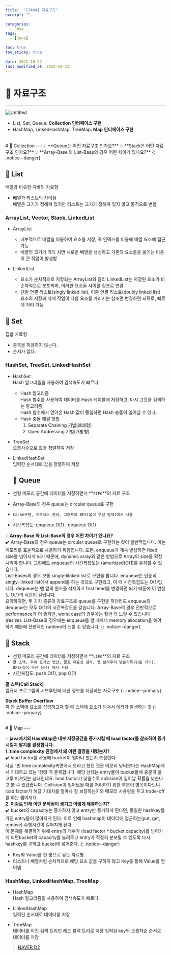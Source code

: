 ```yaml
---
title:  "[JAVA] 자료구조"
excerpt: "" 

categories:
  - Java
tags:
  - [Java]

toc: true
toc_sticky: true
 
date: 2022-10-23
last_modified_at: 2022-10-23
---
```


# 🚀 자료구조
---
![Untitled](https://user-images.githubusercontent.com/85219306/200367197-47cd6a05-b669-4708-838f-a4546753a02e.png)

- List, Set, Queue: **Collection 인터페이스 구현**
- HashMap, LinkedHashMap, TreeMap: **Map 인터페이스 구현**

<br>
# 🚀 Collection
---
💡 **Queue는 어떤 자료구조 인가요?**  
💡 **Stack은 어떤 자료구조 인가요?**   
💡 **Array-Base 와 List-Base의 경우 어떤 차이가 있나요?**
{: .notice--danger}

## 📝 List
배열과 비슷한 자바의 자료형
- 배열과 리스트의 차이점  
  배열은 크기가 정해져 있지만 리스트는 크기가 정해져 있지 않고 동적으로 변함

### ArrayList, Vector, Stack, LinkedList
- ArrayList
    - 내부적으로 배열을 이용하여 요소를 저장, 즉 인덱스를 이용해 배열 요소에 접근 가능
    - 배열의 크기가 가득 차면 새로운 배열을 생성하고 기존의 요소들을 옮기는 비용이 큰 작업이 발생함
    
- LinkedList
    - 요소가 순차적으로 저장되는 ArrayList와 달리 LinkedList는 저장된 요소가 비순차적으로 분포되며, 이러한 요소들 사이를 링크로 연결
    - 단일 연결 리스트(singly linked list), 이중 연결 리스트(doubly linked list)  
      요소의 저장과 삭제 작업이 다음 요소를 가리키는 참조면 변경하면 되므로, 빠르게 처리 가능

## 📝 Set
집합 자료형
- 중복을 허용하지 않는다.
- 순서가 없다.

### HashSet, TreeSet, LinkedHashSet
- HashSet  
  Hash 알고리즘을 사용하여 검색속도가 빠르다.
    - Hash 알고리즘  
      Hash 함수를 사용하여 데이터를 Hash 테이블에 저장하고, 다시 그것을 검색하는 알고리즘  
      Hash 함수에서 얻어온 Hash 값이 동일하면 Hash 충돌이 일어날 수 있다.
    - Hash 충돌 해결 방법  
      1) Separate Chaining 기법(폐쇄형)  
      2) Open Addressing 기법(개방형)
            
- TreeSet  
  오름차순으로 값을 정렬하여 저장
    
- LinkedHashSet  
  입력한 순서대로 값을 정렬하여 저장

  ## 📝 Queue
- 선형 메모리 공간에 데이터를 저장하면서 **`FIFO`**의 자료 구조
- Array-Base의 경우 queue는 circular queue로 구현
- `Cache구현, 프로세스 관리, 그래프의 BFS(넓이 우선 탐색)에서 사용`
- 시간복잡도: enqueue O(1) , dequeue O(1)

💡 **Array-Base 와 List-Base의 경우 어떤 차이가 있나요?**  
✔️ Array-Base의 경우 queue는 circular queue로 구현하는 것이 일반적입니다. 이는 메모리를 효율적으로 사용하기 위함입니다. 또한, enqueue가 계속 발생하면 fixed size를 넘어서게 되기 때문에, dynamic array와 같은 방법으로 Array의 size를 확장시켜야 합니다. 그럼에도 enqueue의 시간복잡도는 (amortized)O(1)를 유지할 수 있습니다.  
List-Bases의 경우 보통 singly-lilnked list로 구현을 합니다. enqueue는 단순히 singly-lilnked list에서 append를 하는 것으로 구현되고, 이 때 시간복잡도는 O(1)입니다. dequeue는 맨 앞의 원소를 삭제하고 first head를 변경하면 되기 때문에 이 연산도 O(1)의 시간이 걸립니다.  
요약하자면, 두 가지 종류의 자료구조로 queue를 구현을 하더라도 enqueue와 dequeue는 모두 O(1)의 시간복잡도를 갖습니다. Array-Base의 경우 전반적으로 performance가 더 좋지만, worst case의 경우에는 훨씬 더 느릴 수 있습니다(resize). List-Base의 경우에는 enqueue를 할 때마다 memory allocation을 해야 하기 때문에 전반적인 runtime이 느릴 수 있습니다.
{: .notice--danger}

## 📝 Stack
- 선형 메모리 공간에 데이터를 저장하면서 **`LIFO`**의 자료 구조
- `콜 스택, 후위 표기법 연산, 괄호 유효성 검사, 웹 브라우저 방문기록(뒤로 가기), DFS(깊이 우선 탐색) 에서 사용`
- 시간복잡도: push O(1), pop O(1)

**콜 스택(Call Stack)**  
컴퓨터 프로그램의 서브루틴에 대한 정보를 저장하는 자료구조
{: .notice--primary}

**Stack Buffer Overflow**  
꽉 찬 스택에 요소를 삽입하고자 할 때 스택에 요소가 넘쳐서 에러가 발생하는 것
{: .notice--primary}

<br>
# 🚀 Map
---

💡 **java에서의 HashMap은 내부 저장공간을 증가시킬 때 load factor를 참조하여 증가시킬지 말지를 결정합니다.**  
**1. time complexity 관점에서 왜 이런 결정을 내렸는지?**  
✔️ load factor를 사용해 bucket이 얼마나 찼는지 측정한다.  
사실 1번 time complexity측면에서 보라고 했던 것은 메모리 낭비보다는 HashMap에서 기대하고 있는 '상태'가 존재합니다. 해당 상태는 entry들이 bucket들에 충분히 골고루 퍼져있는 상태인데요. load factor가 낮을수록 collision이 일어날 확률을 낮춘다고 볼 수 있겠습니다. Collision이 일어났을 때를 처리하기 위한 부분이 병목이다보니 load factor가 해당 기대치를 얼마나 잘 보장하는지와 메모리 사용량을 두고 trade-off를 하는 셈이지요.  
**2. 이걸로 인해 어떤 문제점이 생기고 어떻게 해결하는지?**  
✔️ bucket의 capacity는 증가하지 않고 entry만 증가하게 된다면, 동일한 hashkey를 가진 entry들이 많아지게 된다. 이로 인해 hashmap이 데이터에 접근하는(put, get, remove) 수행시간이 길어지게 된다.  
이 문제를 해결하기 위해 entry의 개수가 (load factor * bucket capacity)를 넘어가게 되면bucket의 capacity를 늘려주고 entry가 적절히 분포될 수 있도록 다시 hashkey를 구하고 bucket에 넣어준다.
{: .notice--danger}

- Key와 Value를 한 쌍으로 갖는 자료형
- 리스트나 배열처럼 순차적으로 해당 요소 값을 구하지 않고 Key를 통해 Value를 얻어냄

### HashMap, LinkedHashMap, TreeMap
- HashMap  
  Hash 알고리즘을 사용하여 검색속도가 빠르다.
    
- LinkedHashMap  
  입력된 순서대로 데이터를 저장
    
- TreeMap  
  데이터를 이진 검색 트리인 레드 블랙 트리로 저장
  입력된 key의 오름차순 순서로 데이터를 저장

> [NAVER D2](https://d2.naver.com/helloworld/831311)